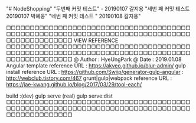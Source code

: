 "# NodeShopping" 
"두번째 커밋 테스트" - 20190107 갈지용
"세번 째 커밋 테스트 20190107 박혜웅"
"네번 째 커밋 테스트 " 20190108 갈지용"

□□□□□□□□□□□□□□□□□□□□□□□□□□□□□□□□□□□□□□□□□□□□□□□□□□□□□□□□□□□□□□□□□□□□□□□□□□□□□□□□□□□□□□□□□□□□
                                            VIEW REFERENCE
□□□□□□□□□□□□□□□□□□□□□□□□□□□□□□□□□□□□□□□□□□□□□□□□□□□□□□□□□□□□□□□□□□□□□□□□□□□□□□□□□□□□□□□□□□□□
@ Author : HyeUngPark
@ Date   : 2019.01.08 
Angular template reference URL   : https://akveo.github.io/blur-admin/
gulp install     reference URL   : https://github.com/Swiip/generator-gulp-angular
                                 : http://webclub.tistory.com/467
grunt|gulp|webpack reference URL : https://jae-kwang.github.io/blog/2017/03/29/tool-each/

build :(dev)  gulp serve
       (real) gulp serve:dist
□□□□□□□□□□□□□□□□□□□□□□□□□□□□□□□□□□□□□□□□□□□□□□□□□□□□□□□□□□□□□□□□□□□□□□□□□□□□□□□□□□□□□□□□□□□□
